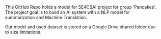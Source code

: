This GitHub Repo holds a model for SE4CSAI project for group 'Pancakes'. The project goal is to build an AI system with a NLP model for summarization and Machine Translation.

Our model and used dataset is stored on a Google Drive shared folder due to size limitations.
